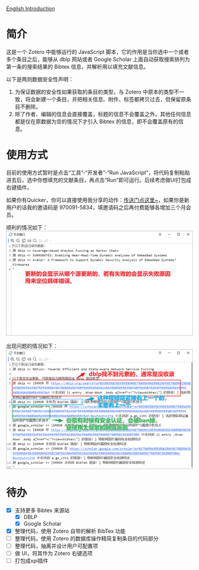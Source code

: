 [English Introduction](./README_en.md)

# 简介

这是一个 Zotero 中能够运行的 JavaScript 脚本，它的作用是当你选中一个或者多个条目之后，能够从  dblp 网站或者 Google Scholar 上面自动获取搜索排列为第一条的搜索结果的 Bibtex 信息，并解析用以填充文献信息。

以下是两则数据安全性声明：

1. 为保证数据的安全性如果获取的条目的类型，与 Zotero 中原本的类型不一致，将会新建一个条目，并把相关信息、附件、标签都拷贝过去，但保留原条目不删除。
2. 除了作者、编辑的信息会直接覆盖，标题的信息不会覆盖之外，其他任何信息都是仅在原数据为空的情况下才引入 Bibtex 的信息，即不会覆盖原有的信息。

# 使用方式

目前的使用方式暂时是点击“工具”-“开发者”-“Run JavaScript”，将代码复制粘贴进去后，选中你想填充的文献条目，再点击“Run”即可运行。后续考虑做UI打包成右键插件。

如果你有Quicker，你可以直接使用我分享的动作：[传送门点这里~](https://getquicker.net/Sharedaction?code=e1553bba-54eb-41f0-2253-08dc1310ce90&fromMyShare=true)，如果你是新用户的话我的邀请码是 970091-5834，填邀请码之后再付费能够各增加三个月会员。

顺利的情况如下：
![success](imgs/success.png)

出现问题的情况如下：
![failed](imgs/failed.png)

# 待办

- [x] 支持更多 Bibtex 来源站
  - [x] DBLP
  - [x] Google Scholar
- [x] 整理代码，使用 Zotero 自带的解析 BibTex 功能
- [ ] 整理代码，使用 Zotero 的数据库操作精简复制条目的代码部分
- [ ] 整理代码，抽离并设计用户可配置项
- [ ] 做 UI，将其作为 Zotero 右键选项
- [ ] 打包成xpi插件